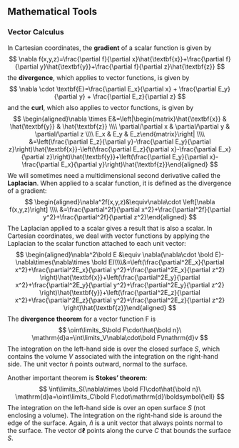 ## Mathematical Tools

### Vector Calculus

In Cartesian coordinates, the **gradient** of a scalar function is given by
$$
\nabla f(x,y,z)=\frac{\partial f}{\partial x}\hat{\textbf{x}}+\frac{\partial f}{\partial y}\hat{\textbf{y}}+\frac{\partial f}{\partial z}\hat{\textbf{z}}
$$
the **divergence**, which applies to vector functions, is given by
$$
\nabla \cdot \textbf{E}=\frac{\partial E_x}{\partial x} + \frac{\partial E_y}{\partial y} + \frac{\partial E_z}{\partial z}
$$
and the **curl**, which also applies to vector functions, is given by
$$
\begin{aligned}\nabla \times E&=\left|\begin{matrix}\hat{\textbf{x}} & \hat{\textbf{y}} & \hat{\textbf{z}} \\\\ \partial/\partial x & \partial/\partial y & \partial/\partial z \\\\ E_x & E_y & E_z\end{matrix}\right| \\\\ &=\left(\frac{\partial E_z}{\partial y}-\frac{\partial E_y}{\partial z}\right)\hat{\textbf{x}}-\left(\frac{\partial E_z}{\partial x}-\frac{\partial E_x}{\partial z}\right)\hat{\textbf{y}}+\left(\frac{\partial E_y}{\partial x}-\frac{\partial E_x}{\partial y}\right)\hat{\textbf{z}}\end{aligned}
$$
We will sometimes need a multidimensional second derivative called the **Laplacian**. When applied to a scalar function, it is defined as the divergence of a gradient:
$$
\begin{aligned}\nabla^2f(x,y,z)&\equiv\nabla\cdot \left[\nabla f(x,y,z)\right] \\\\ &=\frac{\partial^2f}{\partial x^2}+\frac{\partial^2f}{\partial y^2}+\frac{\partial^2f}{\partial z^2}\end{aligned}
$$
The Laplacian applied to a scalar gives a result that is also a scalar. In Cartesian coordinates, we deal with vector functions by applying the Laplacian to the scalar function attached to each unit vector:
$$
\begin{aligned}\nabla^2\bold E &\equiv \nabla(\nabla\cdot \bold E)-\nabla\times(\nabla\times \bold E)\\\\&=\left(\frac{\partial^2E_x}{\partial x^2}+\frac{\partial^2E_x}{\partial y^2}+\frac{\partial^2E_x}{\partial z^2} \right)\hat{\textbf{x}}+\left(\frac{\partial^2E_y}{\partial x^2}+\frac{\partial^2E_y}{\partial y^2}+\frac{\partial^2E_y}{\partial z^2} \right)\hat{\textbf{y}}+\left(\frac{\partial^2E_z}{\partial x^2}+\frac{\partial^2E_z}{\partial y^2}+\frac{\partial^2E_z}{\partial z^2} \right)\hat{\textbf{z}}\end{aligned}
$$
The **divergence theorem** for a vector function F is
$$
\oint\limits_S\bold F\cdot\hat{\bold n}\ \mathrm{d}a=\int\limits_V\nabla\cdot\bold F\mathrm{d}v
$$
The integration on the left-hand side is over the closed surface $S$, which contains the volume $V$ associated with the integration on the right-hand side. The unit vector n̂ points outward, normal to the surface.

Another important theorem is **Stokes’ theorem**:
$$
\int\limits_S(\nabla\times \bold F)\cdot\hat{\bold n}\ \mathrm{d}a=\oint\limits_C\bold F\cdot\mathrm{d}\boldsymbol{\ell}
$$
The integration on the left-hand side is over an open surface $S$ (not enclosing a volume). The integration on the right-hand side is around the edge of the surface. Again, $\hat n$ is a unit vector that always points normal to the surface. The vector $\mathrm{d}\boldsymbol{\ell}$ points along the curve $C$ that bounds the surface $S$.